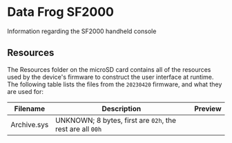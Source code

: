 # Data Frog SF2000
Information regarding the SF2000 handheld console

## Resources
The Resources folder on the microSD card contains all of the resources used by the device's firmware to construct the user interface at runtime. The following table lists the files from the `20230420` firmware, and what they are used for:

| Filename | Description | Preview |
| -------- | ----------- | ------- |
| Archive.sys | UNKNOWN; 8 bytes, first are `02h`, the rest are all `00h` | |
